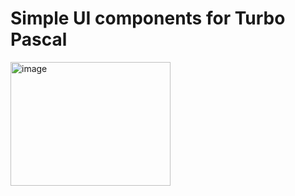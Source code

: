 # Simple UI components for Turbo Pascal

<img width="256" height="198" alt="image" src="https://github.com/user-attachments/assets/9adbb142-d3ad-458e-b67e-96fb8e7b71b7" />
